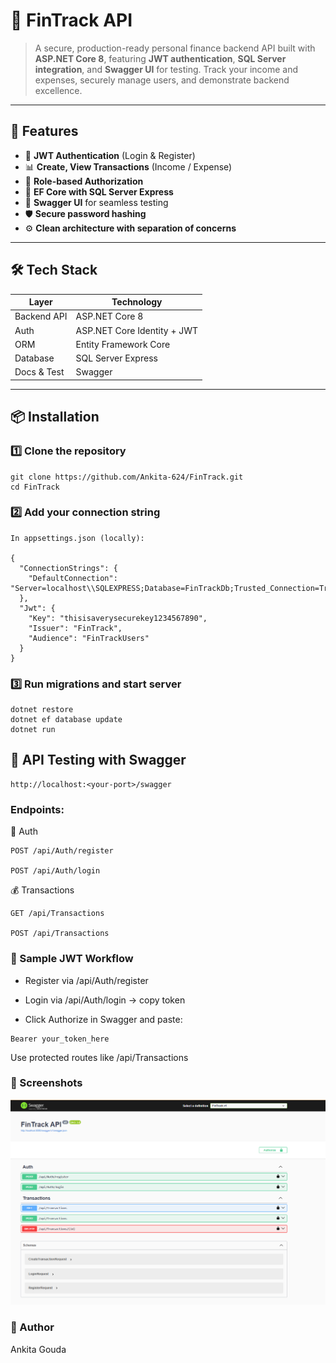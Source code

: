 # 📘 FinTrack API

> A secure, production-ready personal finance backend API built with **ASP.NET Core 8**, featuring **JWT authentication**, **SQL Server integration**, and **Swagger UI** for testing. Track your income and expenses, securely manage users, and demonstrate backend excellence.

---

## 🚀 Features

- 🔐 **JWT Authentication** (Login & Register)
- 📊 **Create, View Transactions** (Income / Expense)
- 📂 **Role-based Authorization**
- 🧩 **EF Core with SQL Server Express**
- 📄 **Swagger UI** for seamless testing
- 🛡️ **Secure password hashing**
- ⚙️ **Clean architecture with separation of concerns**

---

## 🛠 Tech Stack

| Layer        | Technology                        |
|--------------|-----------------------------------|
| Backend API  | ASP.NET Core 8                    |
| Auth         | ASP.NET Core Identity + JWT       |
| ORM          | Entity Framework Core             |
| Database     | SQL Server Express                |
| Docs & Test  | Swagger              |

---

## 📦 Installation

### 1️⃣ Clone the repository

```
git clone https://github.com/Ankita-624/FinTrack.git
cd FinTrack
```

### 2️⃣ Add your connection string
```
In appsettings.json (locally):

{
  "ConnectionStrings": {
    "DefaultConnection": "Server=localhost\\SQLEXPRESS;Database=FinTrackDb;Trusted_Connection=True;TrustServerCertificate=True;MultipleActiveResultSets=true"
  },
  "Jwt": {
    "Key": "thisisaverysecurekey1234567890",
    "Issuer": "FinTrack",
    "Audience": "FinTrackUsers"
  }
}
```

### 3️⃣ Run migrations and start server
```
dotnet restore
dotnet ef database update
dotnet run
```

## 🧪 API Testing with Swagger
```
http://localhost:<your-port>/swagger
```

### Endpoints:
🔑 Auth
```
POST /api/Auth/register

POST /api/Auth/login
```
💰 Transactions
```
GET /api/Transactions

POST /api/Transactions
```

### 🔐 Sample JWT Workflow

- Register via /api/Auth/register

- Login via /api/Auth/login → copy token

- Click Authorize in Swagger and paste:
```
Bearer your_token_here
```
Use protected routes like /api/Transactions


### 📸 Screenshots
![Swagger UI](./fintrack.png)

### 👤 Author
Ankita Gouda



